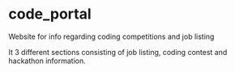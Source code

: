 # code_portal
Website for info regarding coding competitions and job listing

It 3 different sections consisting of job listing, coding contest and hackathon information.
